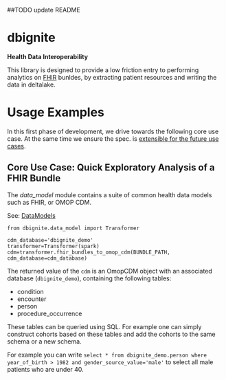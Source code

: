 ##TODO update README  
# dbignite
__Health Data Interoperability__

This library is designed to provide a low friction entry to performing analytics on 
[FHIR](https://hl7.org/fhir/bundle.html) bunldes, by extracting patient resources and
writing the data in deltalake. 

# Usage Examples
In this first phase of development, we drive
towards the following core use case. At the same
time we ensure the spec. is [extensible for the future
use cases](#future-extensions).

## Core Use Case: Quick Exploratory Analysis of a FHIR Bundle

The _data_model_ module contains a suite of common
health data models such as FHIR, or OMOP CDM. 

See: [DataModels](#datamodels)

```
from dbignite.data_model import Transformer

cdm_database='dbignite_demo' 
transformer=Transformer(spark)
cdm=transformer.fhir_bundles_to_omop_cdm(BUNDLE_PATH, cdm_database=cdm_database)
```

The returned value of the `cdm` is an OmopCDM object with an associated database (`dbignite_demo`), containing the following tables:

- condition
- encounter
- person
- procedure_occurrence

These tables can be queried using SQL. For example one can simply construct cohorts based on these tables and add the cohorts to the same schema or a new schema.

For example you can write `select * from dbignite_demo.person where year_of_birth > 1982 and gender_source_value='male'` to select all male patients who are under 40. 
